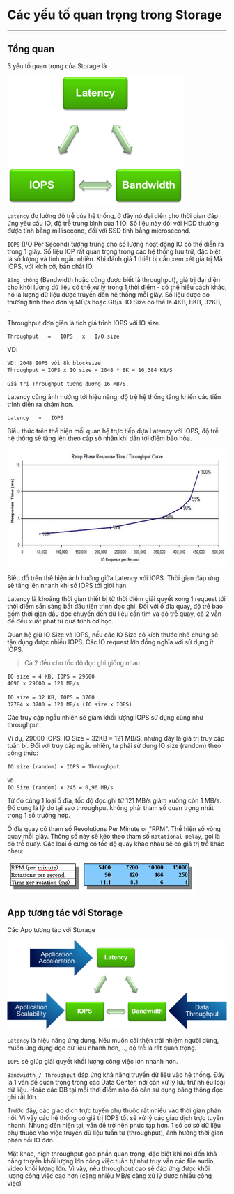 # Các yếu tố quan trọng trong Storage
---
## Tổng quan
3 yếu tố quan trọng của Storage là

![](images/ceph-ilt-1.png)

`Latency` đo lường độ trễ của hệ thống, ở đây nó đại diện cho thời gian đáp ứng yêu cầu IO, độ trễ trung bình của 1 IO. Số liệu này đối với HDD thường được tính bằng millisecond, đối với SSD tính bằng microsecond. 

`IOPS` (I/O Per Second) tượng trưng cho số lượng hoạt động IO có thể diễn ra trong 1 giây. Số liệu IOP rất quan trọng trong các hệ thống lưu trữ, đặc biệt là số lượng và tính ngẫu nhiên. Khi đánh giá 1 thiết bị cần xem xét giá trị Mã IOPS, với kích cỡ, bản chất IO.

`Băng thông` (Bandwidth hoặc cũng được biết là throughput), giá trị đại diện cho khối lượng dữ liệu có thể xử lý trong 1 thời điểm - có thể hiểu cách khác, nó là lượng dữ liệu được truyền đến hệ thống mỗi giây. Số liệu được do thường tính theo đơn vị MB/s hoặc GB/s. IO Size có thể là 4KB, 8KB, 32KB, .. 


Throughput đơn giản là tích giá trình IOPS với IO size.
```
Throughput   =   IOPS   x   I/O size
```

VD:

```
VD: 2048 IOPS với 8k blocksize
Throughput = IOPS x IO size = 2048 * 8K = 16,384 KB/S

Giá trị Throughput tương đương 16 MB/S.
```

Latency cũng ảnh hướng tới hiệu năng, độ trệ hệ thống tăng khiến các tiến trình diễn ra chậm hơn. 

```
Latency   ∝   IOPS
```

Biểu thức trên thể hiện mối quan hệ trực tiếp dựa Latency với IOPS, độ trễ hệ thống sẽ tăng lên theo cấp số nhân khi dần tới điểm bão hòa.

![](images/ceph-ilt-2.png)

Biểu đồ trên thể hiện ảnh hưởng giữa Latency với IOPS. Thời gian đáp ứng sẽ tăng lên nhanh khi số IOPS tới giới hạn. 

Latency là khoảng thời gian thiết bị từ thời điểm giải quyết xong 1 request tới thời điểm sẵn sàng bắt đầu tiến trình đọc ghi. Đối với ổ đĩa quay, độ trễ bao gồm thời gian đầu đọc chuyến đến dữ liệu cần tìm và độ trễ quay, cả 2 vẫn đề đều xuất phát từ quá trình cơ học.

Quan hệ giữ IO Size và IOPS, nếu các IO Size có kích thước nhỏ chúng sẽ tận dụng được nhiều IOPS. Các IO request lớn đồng nghĩa với sử dụng ít IOPS.
> Cả 2 đều cho tốc độ đọc ghi giống nhau

```
IO size = 4 KB, IOPS = 29600 
4096 x 29600 = 121 MB/s

IO size = 32 KB, IOPS = 3700
32784 x 3700 = 121 MB/s (IO size x IOPS)
```

Các truy cập ngẫu nhiên sẽ giảm khối lượng IOPS sử dụng cũng như throughput.

Ví dụ, 29000 IOPS, IO Size = 32KB = 121 MB/S, nhưng đây là giá trị truy cập tuần bị. Đối với truy cập ngẫu nhiên, ta phải sử dụng IO size (random) theo công thức:
```
IO size (random) x IOPS = Throughput

VD:
IO Size (random) x 245 = 0,96 MB/s
```

Từ đó cùng 1 loại ổ đĩa, tốc độ đọc ghi từ 121 MB/s giảm xuống còn 1 MB/s. Đó cung là lý do tại sao throughput không phải tham số quan trọng nhất trong 1 số trường hợp.

Ổ đĩa quay có tham số Revolutions Per Minute or "RPM". Thể hiện số vòng quay mỗi giây. Thông số này sẽ kéo theo tham số `Rotational Delay`, gọi là độ trễ quay. Các loại ổ cứng có tốc độ quay khác nhau sẽ có giá trị trễ khác nhau:

![](images/ceph-ilt-4.png)

## App tương tác với Storage
Các App tương tác với Storage

![](images/ceph-ilt-3.png)

`Latency` là hiệu năng ứng dụng. Nếu muốn cải thện trải nhiệm người dùng, muốn ứng dụng đọc dữ liệu nhanh hơn, .., độ trễ là rất quan trọng.

`IOPS` sẽ giúp giải quyết khối lượng công việc lớn nhanh hơn.

`Bandwidth / Throughput` đáp ứng khả năng truyền dữ liệu vào hệ thống. Đây là 1 vấn đề quan trọng trong các Data Center, nơi cần xử lý lưu trữ nhiều loại dữ liệu. Hoặc các DB tại mỗi thời điểm nào đó cần sử dụng băng thông đọc ghi rất lớn.

Trước đây, các giao dịch trực tuyến phụ thuộc rất nhiều vào thời gian phản hồi. Vì vậy các hệ thống có giá trị IOPS tốt sẽ xử lý các giao dịch trực tuyến nhanh. Nhưng đến hiện tại, vấn đề trở nên phức tạp hơn. 1 số cơ sở dữ liệu phụ thuộc vào việc truyền dữ liệu tuần tự (throughput), ảnh hưởng thời gian phản hồi IO đơn.

Mặt khác, high throughput góp phần quan trọng, đặc biệt khi nói đến khả năng truyền khối lượng lớn công việc tuần tự như truy vấn các file audio, video khối lượng lớn. Vì vậy, nếu throughput cao sẽ đáp ứng được khối lượng công việc cao hơn (càng nhiều MB/s càng xử lý được nhiều công việc)
